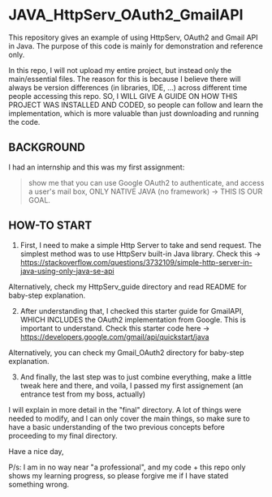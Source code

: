 # JAVA_HttpServ_OAuth2_GmailAPI
This repository gives an example of using HttpServ, OAuth2 and Gmail API in Java. The purpose of this code is mainly for demonstration and reference only.

In this repo, I will not upload my entire project, but instead only the main/essential files. The reason for this is because I believe there will always be version differences (in libraries, IDE, ...) across different time people accessing this repo. SO, I WILL GIVE A GUIDE ON HOW THIS PROJECT WAS INSTALLED AND CODED, so people can follow and learn the implementation, which is more valuable than just downloading and running the code. 

## BACKGROUND
I had an internship and this was my first assignment: 
> show me that you can use Google OAuth2 to authenticate, and access a user's mail box, ONLY NATIVE JAVA (no framework) -> THIS IS OUR GOAL.

## HOW-TO START

1. First, I need to make a simple Http Server to take and send request. The simplest method was to use HttpServ built-in Java library. Check this -> https://stackoverflow.com/questions/3732109/simple-http-server-in-java-using-only-java-se-api

Alternatively, check my HttpServ_guide directory and read README for baby-step explanation.


2. After understanding that, I checked this starter guide for GmailAPI, WHICH INCLUDES the OAuth2 implementation from Google. This is important to understand. Check this starter code here -> https://developers.google.com/gmail/api/quickstart/java 

Alternatively, you can check my Gmail_OAuth2 directory for baby-step explanation. 

3. And finally, the last step was to just combine everything, make a little tweak here and there, and voila, I passed my first assignement (an entrance test from my boss, actually)

I will explain in more detail in the "final" directory. A lot of things were needed to modify, and I can only cover the main things, so make sure to have a basic understanding of the two previous concepts before proceeding to my final directory.


Have a nice day,

P/s: I am in no way near "a professional", and my code + this repo only shows my learning progress, so please forgive me if I have stated something wrong. 
